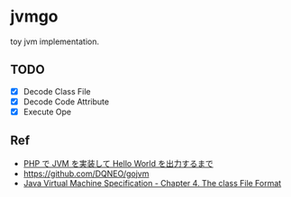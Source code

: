 # jvmgo

toy jvm implementation.

## TODO

- [x] Decode Class File
- [x] Decode Code Attribute
- [x] Execute Ope

## Ref

- [PHP で JVM を実装して Hello World を出力するまで](https://speakerdeck.com/memory1994/php-de-jvm-woshi-zhuang-site-hello-world-wochu-li-surumade)
- https://github.com/DQNEO/gojvm
- [Java Virtual Machine Specification - Chapter 4. The class File Format](https://docs.oracle.com/javase/specs/jvms/se12/html/jvms-4.html)
